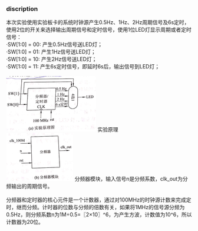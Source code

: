 ### discription
本次实验使用实验板卡的系统时钟源产生0.5Hz、1Hz、2Hz周期信号及6s定时，使用2位的开关来选择输出周期信号和定时信号，使用1位LED灯显示周期或者定时信号：<br>
·SW[1:0] = 00: 产生0.5Hz信号送LED灯；<br>
·SW[1:0] = 01: 产生1Hz信号送LED灯；<br>
·SW[1:0] = 10: 产生2Hz信号送LED灯；<br>
·SW[1:0] = 11: 产生6s定时信号，即延时6s后，输出信号到LED灯；<br>
<br>
![实验原理](https://github.com/Mifan-rabbit/DigitalCircuits/blob/master/%E5%AE%9E%E9%AA%8C16/%E5%AE%9E%E9%AA%8C%E5%8E%9F%E7%90%86%E5%9B%BE.png)
实验原理
<br>
![分频器模块](https://github.com/Mifan-rabbit/DigitalCircuits/blob/master/%E5%AE%9E%E9%AA%8C16/%E5%88%86%E9%A2%91%E6%A8%A1%E5%9D%97.png)
分频器模块，输入信号n是分频系数，clk_out为分频输出的周期信号。<br>
 <br>
分频器和定时器的核心元件是一个计数器，通过对100MHz的时钟源计数来完成定时，继而分频。计时器的位数与分频的倍数有关，如果将1MHz的信号源分频为0.5Hz，则分频系数n为1M÷0.5=〖2×10〗^6，为产生方波，计数值为10^6，所以计数器为20位。
